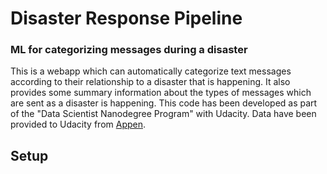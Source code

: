 # Disaster Response Pipeline

### ML for categorizing messages during a disaster

This is a webapp which can automatically categorize text messages according to their relationship to a disaster that is happening. It also provides some summary information about the types of messages which are sent as a disaster is happening. This code has been developed as part of the "Data Scientist Nanodegree Program" with Udacity. Data have been provided to Udacity from [Appen](https://www.figure-eight.com/).

## Setup
